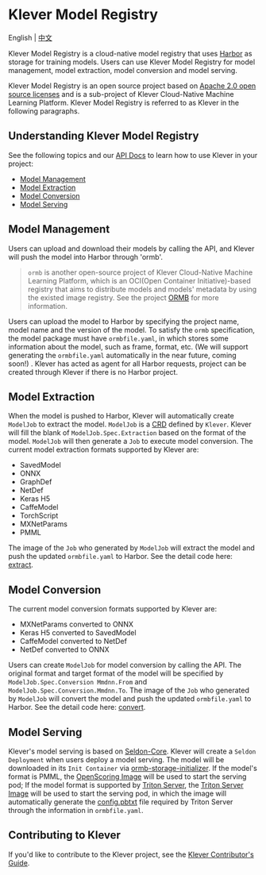 # Klever Model Registry

English | [中文](docs_zh/README.md)

Klever Model Registry is a cloud-native model registry that uses [Harbor](https://github.com/goharbor/harbor) as storage for training models. Users can use Klever Model Registry for model management, model extraction, model conversion and model serving.

Klever Model Registry is an open source project based on [Apache 2.0 open source licenses](https://www.apache.org/licenses/LICENSE-2.0) and is a sub-project of Klever Cloud-Native Machine Learning Platform. Klever Model Registry is referred to as Klever in the following paragraphs.

<!-- // TODO:
## Getting started

To get started, complete the [Klever Tutorial]() and go through our
[examples]().
-->

## Understanding Klever Model Registry

See the following topics and our [API Docs](https://kleveross.github.io/klever-model-registry/api/) to learn how to use Klever in your project:

- [Model Management](#Model-Management)
- [Model Extraction](#Model-Extraction)
- [Model Conversion](#Model-Conversion)
- [Model Serving](#Model-Serving)

## Model Management

Users can upload and download their models by calling the API, and Klever will push the model into Harbor through 'ormb'.

> `ormb` is another open-source project of Klever Cloud-Native Machine Learning Platform, which is an OCI(Open Container Initiative)-based registry that aims to distribute models and models' metadata by using the existed image registry. See the project [ORMB](https://github.com/kleveross/ormb) for more information.

Users can upload the model to Harbor by specifying the project name, model name and the version of the model. To satisfy the `ormb` specification, the model package must have `ormbfile.yaml`, in which stores some information about the model, such as frame, format, etc. (We will support generating the `ormbfile.yaml` automatically in the near future, coming soon!) . Klever has acted as agent for all Harbor requests, project can be created through Klever if there is no Harbor project.

## Model Extraction
When the model is pushed to Harbor, Klever will automatically create `ModelJob` to extract the model. `ModelJob` is a [CRD](https://kubernetes.io/docs/concepts/extend-kubernetes/api-extension/custom-resources/) defined by `Klever`. Klever will fill the blank of `ModelJob.Spec.Extraction` based on the format of the model. `ModelJob` will then generate a `Job` to execute model conversion. The current model extraction formats supported by Klever are:
- SavedModel
- ONNX
- GraphDef
- NetDef
- Keras H5
- CaffeModel
- TorchScript
- MXNetParams
- PMML

The image of the `Job` who generated by `ModelJob` will extract the model and push the updated `ormbfile.yaml` to Harbor. See the detail code here: [extract](/scripts/extract/extract.py).

## Model Conversion

The current model conversion formats supported by Klever are:
- MXNetParams converted to ONNX
- Keras H5 converted to SavedModel
- CaffeModel converted to NetDef
- NetDef converted to ONNX

Users can create `ModelJob` for model conversion by calling the API. The original format and target format of the model will be specified by `ModelJob.Spec.Conversion Mmdnn.From` and `ModelJob.Spec.Conversion.Mmdnn.To`. The image of the `Job` who generated by `ModelJob` will convert the model and push the updated `ormbfile.yaml` to Harbor. See the detail code here: [convert](/scripts/convert/base_convert/base_convert.py).

## Model Serving

Klever's model serving is based on [Seldon-Core](https://github.com/SeldonIO/seldon-core). Klever will create a `Seldon Deployment` when users deploy a model serving. The model will be downloaded in its `Init Container` via [ormb-storage-initializer](https://github.com/kleveross/ormb/blob/master/build/ormb-storage-initializer/Dockerfile). If the model's format is PMML, the [OpenScoring Image](/build/serving/openscoring/Dockerfile) will be used to start the serving pod; If the model format is supported by [Triton Server](https://docs.nvidia.com/deeplearning/triton-inference-server/master-user-guide/docs/model_repository.html#framework-model-definition), the [Triton Server Image](/build/serving/tensorrt/Dockerfile) will be used to start the serving pod, in which the image will automatically generate the [config.pbtxt](https://docs.nvidia.com/deeplearning/triton-inference-server/user-guide/docs/model_configuration.html#) file required by Triton Server through the information in `ormbfile.yaml`.

## Contributing to Klever

If you'd like to contribute to the Klever project, see the [Klever Contributor's Guide](/CONTRIBUTING.md).
